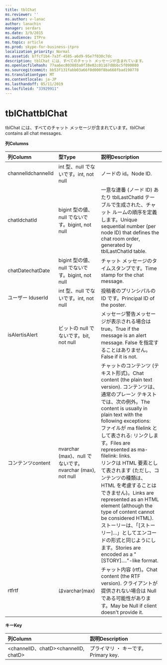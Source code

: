```yaml
---
title: tblChat
ms.reviewer: ''
ms.author: v-lanac
author: lanachin
manager: serdars
ms.date: 3/9/2015
ms.audience: ITPro
ms.topic: article
ms.prod: skype-for-business-itpro
localization_priority: Normal
ms.assetid: b7fcf1b4-7a3f-4585-a6d9-95e7f030c7dc
description: tblChat には、すべてのチャット メッセージが含まれています。
ms.openlocfilehash: 77aa6ec803803a0f38e02c01167d0bbc5f090080
ms.sourcegitcommit: bb53f131fabb03a66f0d000f8ba668fbad190778
ms.translationtype: MT
ms.contentlocale: ja-JP
ms.lasthandoff: 05/11/2019
ms.locfileid: "33929911"
---
```

# <a name="tblchat"></a><span data-ttu-id="a084d-103">tblChat</span><span class="sxs-lookup"><span data-stu-id="a084d-103">tblChat</span></span>
 
<span data-ttu-id="a084d-104">tblChat には、すべてのチャット メッセージが含まれています。</span><span class="sxs-lookup"><span data-stu-id="a084d-104">tblChat contains all chat messages.</span></span>
  
<span data-ttu-id="a084d-105">**列**</span><span class="sxs-lookup"><span data-stu-id="a084d-105">**Columns**</span></span>

|<span data-ttu-id="a084d-106">**列**</span><span class="sxs-lookup"><span data-stu-id="a084d-106">**Column**</span></span>|<span data-ttu-id="a084d-107">**型**</span><span class="sxs-lookup"><span data-stu-id="a084d-107">**Type**</span></span>|<span data-ttu-id="a084d-108">**説明**</span><span class="sxs-lookup"><span data-stu-id="a084d-108">**Description**</span></span>|
|:-----|:-----|:-----|
|<span data-ttu-id="a084d-109">channelId</span><span class="sxs-lookup"><span data-stu-id="a084d-109">channelId</span></span>  <br/> |<span data-ttu-id="a084d-110">int 型、null でないです。</span><span class="sxs-lookup"><span data-stu-id="a084d-110">int, not null</span></span>  <br/> |<span data-ttu-id="a084d-111">ノードの id。</span><span class="sxs-lookup"><span data-stu-id="a084d-111">Node ID.</span></span>  <br/> |
|<span data-ttu-id="a084d-112">chatId</span><span class="sxs-lookup"><span data-stu-id="a084d-112">chatId</span></span>  <br/> |<span data-ttu-id="a084d-113">bigint 型の値、null でないです。</span><span class="sxs-lookup"><span data-stu-id="a084d-113">bigint, not null</span></span>  <br/> |<span data-ttu-id="a084d-114">一意な連番 (ノード ID) あたり tblLastChatId テーブルで生成された、チャット ルームの順序を定義します。</span><span class="sxs-lookup"><span data-stu-id="a084d-114">Unique sequential number (per node ID) that defines the chat room order, generated by tblLastChatId table.</span></span>  <br/> |
|<span data-ttu-id="a084d-115">chatDate</span><span class="sxs-lookup"><span data-stu-id="a084d-115">chatDate</span></span>  <br/> |<span data-ttu-id="a084d-116">bigint 型の値、null でないです。</span><span class="sxs-lookup"><span data-stu-id="a084d-116">bigint, not null</span></span>  <br/> |<span data-ttu-id="a084d-117">チャット メッセージのタイムスタンプです。</span><span class="sxs-lookup"><span data-stu-id="a084d-117">Time stamp for the chat message.</span></span>  <br/> |
|<span data-ttu-id="a084d-118">ユーザー Id</span><span class="sxs-lookup"><span data-stu-id="a084d-118">userId</span></span>  <br/> |<span data-ttu-id="a084d-119">int 型、null でないです。</span><span class="sxs-lookup"><span data-stu-id="a084d-119">int, not null</span></span>  <br/> |<span data-ttu-id="a084d-120">投稿者のプリンシパルの ID です。</span><span class="sxs-lookup"><span data-stu-id="a084d-120">Principal ID of the poster.</span></span>  <br/> |
|<span data-ttu-id="a084d-121">isAlert</span><span class="sxs-lookup"><span data-stu-id="a084d-121">isAlert</span></span>  <br/> |<span data-ttu-id="a084d-122">ビットの null でないです。</span><span class="sxs-lookup"><span data-stu-id="a084d-122">bit, not null</span></span>  <br/> |<span data-ttu-id="a084d-123">メッセージ警告メッセージが表示される場合は true。</span><span class="sxs-lookup"><span data-stu-id="a084d-123">True if the message is an alert message.</span></span> <span data-ttu-id="a084d-124">False を指定することはありません。</span><span class="sxs-lookup"><span data-stu-id="a084d-124">False if it is not.</span></span>  <br/> |
|<span data-ttu-id="a084d-125">コンテンツ</span><span class="sxs-lookup"><span data-stu-id="a084d-125">content</span></span>  <br/> |<span data-ttu-id="a084d-126">nvarchar (max)、null でないです。</span><span class="sxs-lookup"><span data-stu-id="a084d-126">nvarchar (max), not null</span></span>  <br/> | <span data-ttu-id="a084d-127">チャットのコンテンツ (テキスト形式)。</span><span class="sxs-lookup"><span data-stu-id="a084d-127">Chat content (the plain text version).</span></span> <span data-ttu-id="a084d-128">コンテンツは、通常のプレーン テキストでは、次の例外。</span><span class="sxs-lookup"><span data-stu-id="a084d-128">The content is usually in plain text with the following exceptions:</span></span> <br/>  <span data-ttu-id="a084d-129">ファイルが ma filelink として表される: リンクします。</span><span class="sxs-lookup"><span data-stu-id="a084d-129">Files are represented as ma-filelink: links.</span></span> <br/>  <span data-ttu-id="a084d-130">リンクは HTML 要素として表されます (ただし、コンテンツの種類は、HTML を考慮することはできません)。</span><span class="sxs-lookup"><span data-stu-id="a084d-130">Links are represented as an HTML element (although the type of content cannot be considered HTML).</span></span> <br/>  <span data-ttu-id="a084d-131">ストーリーは、「[ストーリー]...」としてエンコードの形式と同じようにします。</span><span class="sxs-lookup"><span data-stu-id="a084d-131">Stories are encoded as a "[STORY]...."-like format.</span></span> <br/> |
|<span data-ttu-id="a084d-132">rtf</span><span class="sxs-lookup"><span data-stu-id="a084d-132">rtf</span></span>  <br/> |<span data-ttu-id="a084d-133">は</span><span class="sxs-lookup"><span data-stu-id="a084d-133">varchar(max)</span></span>  <br/> |<span data-ttu-id="a084d-134">チャット内容 (rtf)。</span><span class="sxs-lookup"><span data-stu-id="a084d-134">Chat content (the RTF version).</span></span> <span data-ttu-id="a084d-135">クライアントが提供されない場合は Null である可能性があります。</span><span class="sxs-lookup"><span data-stu-id="a084d-135">May be Null if client doesn't provide it.</span></span>  <br/> |
   
<span data-ttu-id="a084d-136">**キー**</span><span class="sxs-lookup"><span data-stu-id="a084d-136">**Key**</span></span>

|<span data-ttu-id="a084d-137">**列**</span><span class="sxs-lookup"><span data-stu-id="a084d-137">**Column**</span></span>|<span data-ttu-id="a084d-138">**説明**</span><span class="sxs-lookup"><span data-stu-id="a084d-138">**Description**</span></span>|
|:-----|:-----|
|<span data-ttu-id="a084d-139">\<channelID、chatD\></span><span class="sxs-lookup"><span data-stu-id="a084d-139">\<channelID, chatD\></span></span>  <br/> |<span data-ttu-id="a084d-140">プライマリ ・ キーです。</span><span class="sxs-lookup"><span data-stu-id="a084d-140">Primary key.</span></span>  <br/> |
   

